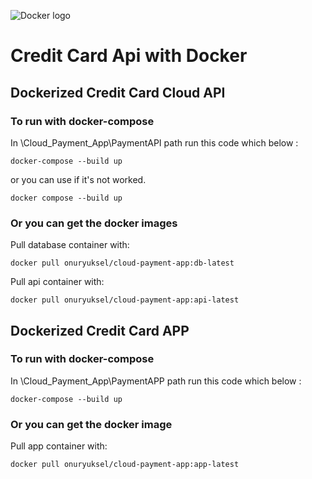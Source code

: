 ![Docker logo](https://miro.medium.com/max/2708/1*s-YgL1NW7evYyCBWI-7w8Q.png)

# Credit Card Api with Docker 

## Dockerized Credit Card Cloud API

### To run with docker-compose

In \Cloud_Payment_App\PaymentAPI path run this code which below :

`docker-compose --build up`

or you can use if it's not worked.

`docker compose --build up`


### Or you can get the docker images

Pull database container with:

`docker pull onuryuksel/cloud-payment-app:db-latest`

Pull api container with:

`docker pull onuryuksel/cloud-payment-app:api-latest`

## Dockerized Credit Card APP

### To run with docker-compose

In \Cloud_Payment_App\PaymentAPP path run this code which below :

`docker-compose --build up`

### Or you can get the docker image

Pull app container with:

`docker pull onuryuksel/cloud-payment-app:app-latest`


